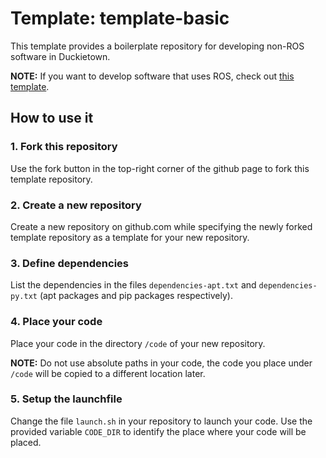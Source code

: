 # Template: template-basic 

This template provides a boilerplate repository for developing non-ROS software
in Duckietown.

**NOTE:** If you want to develop software that uses ROS, check out
[this template](https://github.com/duckietown/template-ros).


## How to use it

### 1. Fork this repository

Use the fork button in the top-right corner of the github page to fork this template repository.


### 2. Create a new repository

Create a new repository on github.com while
specifying the newly forked template repository as
a template for your new repository.


### 3. Define dependencies

List the dependencies in the files `dependencies-apt.txt` and
`dependencies-py.txt` (apt packages and pip packages respectively).


### 4. Place your code

Place your code in the directory `/code` of
your new repository.

**NOTE:** Do not use absolute paths in your code, the code you place under `/code` will be copied to a different location later.


### 5. Setup the launchfile

Change the file `launch.sh` in your repository to
launch your code. Use the provided variable `CODE_DIR`
to identify the place where your code will be placed.
